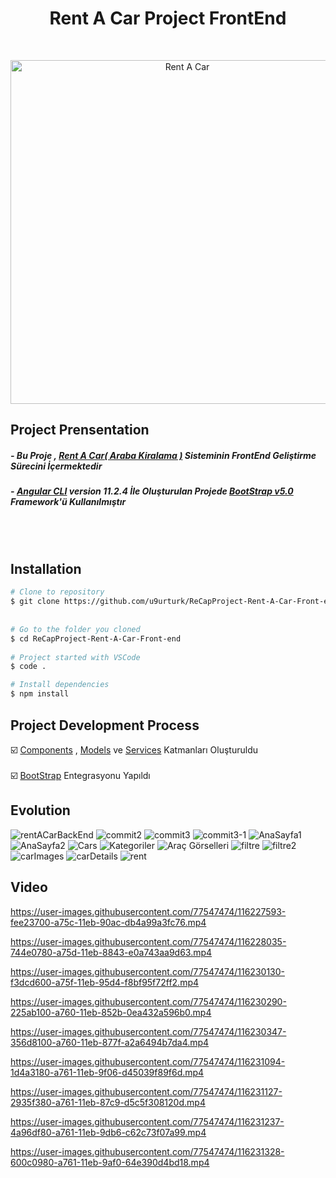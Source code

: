 <h1 align="center">Rent A Car Project FrontEnd</h1> <br>
<p align="center">
  <img src="https://media.giphy.com/media/WpxiPz418zwy54WQvJ/giphy.gif" width="550" alt="Rent A Car">
</p>


## Project Prensentation
##### - Bu Proje , [Rent A Car( Araba Kiralama )](https://github.com/u9urturk/ReCapProject-Rent-A-Car) Sisteminin FrontEnd Geliştirme Sürecini İçermektedir 
##### - [Angular CLI](https://github.com/angular/angular-cli) version 11.2.4 İle Oluşturulan Projede [BootStrap v5.0 ](https://getbootstrap.com/docs/5.0/getting-started/introduction/) Framework'ü Kullanılmıştır
<br>
<br>

## Installation

```bash
# Clone to repository
$ git clone https://github.com/u9urturk/ReCapProject-Rent-A-Car-Front-end
  
  
# Go to the folder you cloned
$ cd ReCapProject-Rent-A-Car-Front-end
  
# Project started with VSCode
$ code .

# Install dependencies
$ npm install
```

## Project Development Process
☑️ [Components](https://github.com/u9urturk/ReCapProject-Rent-A-Car-Front-end/tree/master/src/app/components) , [Models](https://github.com/u9urturk/ReCapProject-Rent-A-Car-Front-end/tree/master/src/app/models) ve [Services](https://github.com/u9urturk/ReCapProject-Rent-A-Car-Front-end/tree/master/src/app/services) Katmanları Oluşturuldu<br> 
<br>
☑️ [BootStrap](https://getbootstrap.com/docs/5.0/getting-started/introduction/) Entegrasyonu Yapıldı 

## Evolution
![rentACarBackEnd](https://user-images.githubusercontent.com/77547474/110978997-1fa12980-8375-11eb-849c-5bf99e24663c.PNG)
![commit2](https://user-images.githubusercontent.com/77547474/111200276-9d15a580-85d2-11eb-84fd-261d707a20ed.PNG)
![commit3](https://user-images.githubusercontent.com/77547474/111250849-1935da80-861f-11eb-88c0-7833d2651e83.PNG)
![commit3-1](https://user-images.githubusercontent.com/77547474/111250560-99a80b80-861e-11eb-9204-a61ee030f374.PNG)
![AnaSayfa1](https://user-images.githubusercontent.com/77547474/113551926-131f9200-95fe-11eb-9ede-37175b110800.PNG)
![AnaSayfa2](https://user-images.githubusercontent.com/77547474/113551945-1b77cd00-95fe-11eb-96bd-f04db146a4f6.PNG)
![Cars](https://user-images.githubusercontent.com/77547474/113551966-22064480-95fe-11eb-9c45-9b4386981a1c.PNG)
![Kategoriler](https://user-images.githubusercontent.com/77547474/113551983-27fc2580-95fe-11eb-874e-ceaa34b4ba56.PNG)
![Araç Görselleri](https://user-images.githubusercontent.com/77547474/113551993-2c284300-95fe-11eb-8ba8-6d9bb0581830.PNG)
![filtre](https://user-images.githubusercontent.com/77547474/113918448-1fb50d80-97eb-11eb-8747-345b8fb44ba0.PNG)
![filtre2](https://user-images.githubusercontent.com/77547474/113918480-280d4880-97eb-11eb-9be7-892caee3b9cd.PNG)
![carImages](https://user-images.githubusercontent.com/77547474/113918518-352a3780-97eb-11eb-9645-e33e696eab7f.PNG)
![carDetails](https://user-images.githubusercontent.com/77547474/113918553-42dfbd00-97eb-11eb-952f-ef03b621fdcc.PNG)
![rent](https://user-images.githubusercontent.com/77547474/113918584-4b37f800-97eb-11eb-87c0-7e7c5afbd20a.png)

## Video
https://user-images.githubusercontent.com/77547474/116227593-fee23700-a75c-11eb-90ac-db4a99a3fc76.mp4



https://user-images.githubusercontent.com/77547474/116228035-744e0780-a75d-11eb-8843-e0a743aa9d63.mp4



https://user-images.githubusercontent.com/77547474/116230130-f3dcd600-a75f-11eb-95d4-f8bf95f72ff2.mp4

https://user-images.githubusercontent.com/77547474/116230290-225ab100-a760-11eb-852b-0ea432a596b0.mp4

https://user-images.githubusercontent.com/77547474/116230347-356d8100-a760-11eb-877f-a2a6494b7da4.mp4



https://user-images.githubusercontent.com/77547474/116231094-1d4a3180-a761-11eb-9f06-d45039f89f6d.mp4

https://user-images.githubusercontent.com/77547474/116231127-2935f380-a761-11eb-87c9-d5c5f308120d.mp4


https://user-images.githubusercontent.com/77547474/116231237-4a96df80-a761-11eb-9db6-c62c73f07a99.mp4



https://user-images.githubusercontent.com/77547474/116231328-600c0980-a761-11eb-9af0-64e390d4bd18.mp4

































